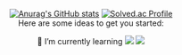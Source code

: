 <div align="center">
  
[![Anurag's GitHub stats](https://github-readme-stats.vercel.app/api?username=kimhaechang1)](https://github.com/anuraghazra/github-readme-stats)
[![Solved.ac Profile](http://mazassumnida.wtf/api/v2/generate_badge?boj=khc9812121)](https://solved.ac/khc9812121/)<br>
Here are some ideas to get you started:

🌱 I’m currently learning <img src="https://img.shields.io/badge/React-61DAFB?style=flat-square&logo=React&logoColor=white"/></a> <img    src="https://img.shields.io/badge/Python-3766AB?style=flat-square&logo=Python&logoColor=white"/></a>

</div>
